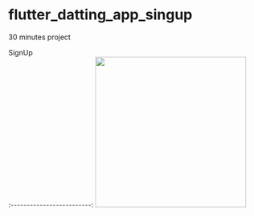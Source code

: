 # flutter_datting_app_singup

30 minutes project


SignUp                        
:-------------------------:
<img src="https://user-images.githubusercontent.com/54601019/132276170-b76590eb-0922-4862-8886-5b3b6e02b38b.png" width="300"> 

